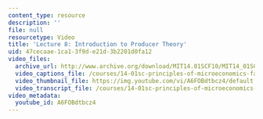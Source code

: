 ```yaml
---
content_type: resource
description: ''
file: null
resourcetype: Video
title: 'Lecture 8: Introduction to Producer Theory'
uid: 47cecaae-1ca1-3f9d-e21d-3b2201d0fa12
video_files:
  archive_url: http://www.archive.org/download/MIT14.01SCF10/MIT14_01SCF10_lec08_300k.mp4
  video_captions_file: /courses/14-01sc-principles-of-microeconomics-fall-2011/2e08bcfd3d1b5d4aa6cd3798ca175199_A6FOBdtbcz4.vtt
  video_thumbnail_file: https://img.youtube.com/vi/A6FOBdtbcz4/default.jpg
  video_transcript_file: /courses/14-01sc-principles-of-microeconomics-fall-2011/b4d472b677c80d0018ad69142f6cb7e0_A6FOBdtbcz4.pdf
video_metadata:
  youtube_id: A6FOBdtbcz4
---
```

